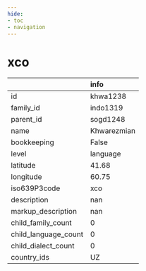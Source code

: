 ```yaml
---
hide:
- toc
- navigation
---
```

# xco
|                      | info        |
|:---------------------|:------------|
| id                   | khwa1238    |
| family_id            | indo1319    |
| parent_id            | sogd1248    |
| name                 | Khwarezmian |
| bookkeeping          | False       |
| level                | language    |
| latitude             | 41.68       |
| longitude            | 60.75       |
| iso639P3code         | xco         |
| description          | nan         |
| markup_description   | nan         |
| child_family_count   | 0           |
| child_language_count | 0           |
| child_dialect_count  | 0           |
| country_ids          | UZ          |